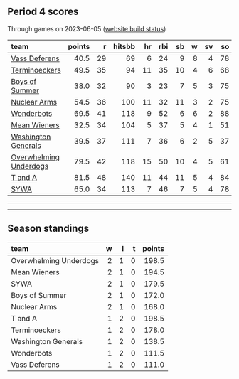 

## Period 4 scores

Through games on 2023-06-05 ([website build status](https://github.com/brian-bot/pl-site/actions))


|team                   | points|  r| hitsbb| hr| rbi| sb|  w| sv| so|   era|  whip|
|:----------------------|------:|--:|------:|--:|---:|--:|--:|--:|--:|-----:|-----:|
|[Vass Deferens](./vassdeferens)|   40.5| 29|     69|  6|  24|  9|  8|  4| 78| 4.652| 1.326|
|[Terminoeckers](./terminoeckers)|   49.5| 35|     94| 11|  35| 10|  4|  6| 68| 4.650| 1.333|
|[Boys of Summer](./boysofsummer)|   38.0| 32|     90|  3|  23|  7|  5|  3| 75| 3.491| 1.177|
|[Nuclear Arms](./nucleararms)|   54.5| 36|    100| 11|  32| 11|  3|  2| 75| 3.201| 1.129|
|[Wonderbots](./wonderbots)|   69.5| 41|    118|  9|  52|  6|  6|  2| 88| 3.640| 1.112|
|[Mean Wieners](./meanwieners)|   32.5| 34|    104|  5|  37|  5|  4|  1| 51| 4.399| 1.213|
|[Washington Generals](./washingtongenerals)|   39.5| 37|    111|  7|  36|  6|  2|  5| 37| 4.471| 1.357|
|[Overwhelming Underdogs](./overwhelmingunderdogs)|   79.5| 42|    118| 15|  50| 10|  4|  5| 61| 2.000| 1.079|
|[T and A](./tanda)     |   81.5| 48|    140| 11|  44| 11|  5|  4| 84| 2.455| 1.169|
|[SYWA](./sywa)         |   65.0| 34|    113|  7|  46|  7|  5|  4| 78| 2.713| 1.105|

* * *
* * *

## Season standings


|team                   |  w|  l|  t| points|
|:----------------------|--:|--:|--:|------:|
|Overwhelming Underdogs |  2|  1|  0|  198.5|
|Mean Wieners           |  2|  1|  0|  194.5|
|SYWA                   |  2|  1|  0|  179.5|
|Boys of Summer         |  2|  1|  0|  172.0|
|Nuclear Arms           |  2|  1|  0|  168.0|
|T and A                |  1|  2|  0|  198.5|
|Terminoeckers          |  1|  2|  0|  178.0|
|Washington Generals    |  1|  2|  0|  138.5|
|Wonderbots             |  1|  2|  0|  111.5|
|Vass Deferens          |  1|  2|  0|  111.0|


